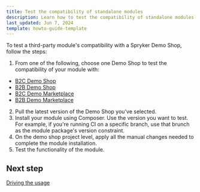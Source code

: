 ```yaml
---
title: Test the compatibility of standalone modules
description: Learn how to test the compatibility of standalone modules within your Spryker based project.
last_updated: Jun 7, 2024
template: howto-guide-template
---
```


To test a third-party module's compatibility with a Spryker Demo Shop, follow the steps:

1. From one of the following, choose one Demo Shop to test the compatibility of your module with:

- [B2C Demo Shop](https://github.com/spryker-shop/b2c-demo-shop)
- [B2B Demo Shop](https://github.com/spryker-shop/b2b-demo-shop)
- [B2C Demo Marketplace](https://github.com/spryker-shop/b2c-demo-marketplace)
- [B2B Demo Marketplace](https://github.com/spryker-shop/b2b-demo-marketplace)

2. Pull the latest version of the Demo Shop you've selected.
3. Install your module using Composer.
  Use the version you want to test. For example, if you're running CI on a specific branch, use that brunch as the module package's version constraint.
4. On the demo shop project level, apply all the manual changes needed to complete the module installation.
5. Test the functionality of the module.

## Next step

[Driving the usage](/docs/dg/dev/developing-standalone-modules/driving-the-usage-of-standalone-modules.html)
